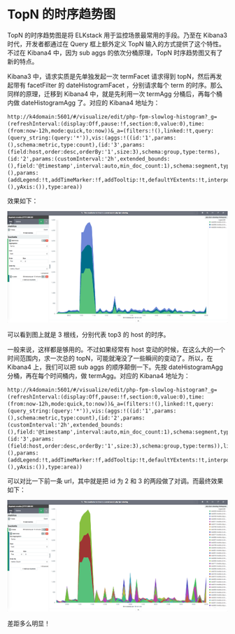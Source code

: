 # TopN 的时序趋势图

TopN 的时序趋势图是将 ELKstack 用于监控场景最常用的手段。乃至在 Kibana3 时代，开发者都通过在 Query 框上额外定义 TopN 输入的方式提供了这个特性。不过在 Kibana4 中，因为 sub aggs 的依次分桶原理，TopN 时序趋势图又有了新的特点。

Kibana3 中，请求实质是先单独发起一次 termFacet 请求得到 topN，然后再发起带有 facetFilter 的 dateHistogramFacet ，分别请求每个 term 的时序。那么同样的原理，迁移到 Kibana4 中，就是先利用一次 termAgg 分桶后，再每个桶内做 dateHistogramAgg 了。对应的 Kibana4 地址为：

```
http://k4domain:5601/#/visualize/edit/php-fpm-slowlog-histogram?_g=(refreshInterval:(display:Off,pause:!f,section:0,value:0),time:(from:now-12h,mode:quick,to:now))&_a=(filters:!(),linked:!t,query:(query_string:(query:'*')),vis:(aggs:!((id:'1',params:(),schema:metric,type:count),(id:'3',params:(field:host,order:desc,orderBy:'1',size:3),schema:group,type:terms),(id:'2',params:(customInterval:'2h',extended_bounds:(),field:'@timestamp',interval:auto,min_doc_count:1),schema:segment,type:date_histogram)),listeners:(),params:(addLegend:!t,addTimeMarker:!f,addTooltip:!t,defaultYExtents:!t,interpolate:linear,mode:stacked,scale:linear,setYExtents:!f,shareYAxis:!t,smoothLines:!f,times:!(),yAxis:()),type:area))
```

效果如下：

![](./topn_datehistogram.png)

可以看到图上就是 3 根线，分别代表 top3 的 host 的时序。

一般来说，这样都是够用的。不过如果经常有 host 变动的时候，在这么大的一个时间范围内，求一次总的 topN，可能就淹没了一些瞬间的变动了。所以，在 Kibana4 上，我们可以把 sub aggs 的顺序颠倒一下。先按 dateHistogramAgg 分桶，再在每个时间桶内，做 termAgg。对应的 Kibana4 地址为：

```
http://k4domain:5601/#/visualize/edit/php-fpm-slowlog-histogram?_g=(refreshInterval:(display:Off,pause:!f,section:0,value:0),time:(from:now-12h,mode:quick,to:now))&_a=(filters:!(),linked:!t,query:(query_string:(query:'*')),vis:(aggs:!((id:'1',params:(),schema:metric,type:count),(id:'2',params:(customInterval:'2h',extended_bounds:(),field:'@timestamp',interval:auto,min_doc_count:1),schema:segment,type:date_histogram),(id:'3',params:(field:host,order:desc,orderBy:'1',size:3),schema:group,type:terms)),listeners:(),params:(addLegend:!t,addTimeMarker:!f,addTooltip:!t,defaultYExtents:!t,interpolate:linear,mode:stacked,scale:linear,setYExtents:!f,shareYAxis:!t,smoothLines:!f,times:!(),yAxis:()),type:area))
```

可以对比一下前一条 url，其中就是把 id 为 2 和 3 的两段做了对调。而最终效果如下：

![](./datehistogram_topn.png)

差距多么明显！
